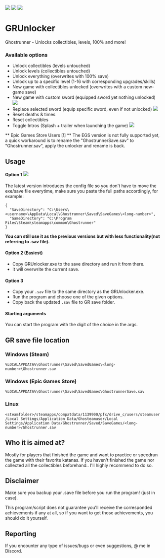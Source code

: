[![](https://img.shields.io/badge/Jack-Unlocked-green)](https://github.com/Dmgvol/GRUnlocker/) [![](https://img.shields.io/badge/Discord-GRSR-red)](https://discord.com/invite/eZRz3Q5) ![](https://img.shields.io/github/downloads/dmgvol/grunlocker/total)


# GRUnlocker
Ghostrunner - Unlocks collectibles, levels, 100% and more!

### Available options
- Unlock collectibles (levels untouched)
- Unlock levels (collectibles untouched)
- Unlock everything (overwrites with 100% save)
- Unlock up to a specific level (1-16 with corresponding upgrades/skills)   
- New game with collectibles unlocked (overwrites with a custom new-game save)
- New game with custom sword (equipped sword yet nothing unlocked) ![](https://img.shields.io/badge/%20-%20New-brightgreen)
- Replace selected sword (equip specific sword, even if not unlocked) ![](https://img.shields.io/badge/%20-%20New-brightgreen)
- Reset deaths & times  
- Reset collectibles    
- Toggle Intros (Splash + trailer when launching the game) ![](https://img.shields.io/badge/%20-%20New-brightgreen)

** Epic Games Store Users [!] **
The EGS version is not fully supported yet, a quick workaround is to rename 
the "GhostrunnerSave.sav" to "Ghostrunner.sav", apply the unlocker and rename is back.

## Usage
#### Option 1 ![](https://img.shields.io/badge/%20-%20New-brightgreen)
The latest version introduces the config file so you don't have to move the exe/save file everytime, 
make sure you paste the full paths accordingly, for example:
```
{
  "SaveDirectory": "C:\Users\<username>\AppData\Local\Ghostrunner\Saved\SaveGames\<long-number>",
  "GameDirectory": "C:\Program Files\Steam\steamapps\common\Ghostrunner"
}
```
**You can still use it as the previous versions but with less functionality(not referring to .sav file).**

#### Option 2 (Easiest)
- Copy GRUnlocker.exe to the save directory and run it from there.
- It will overwrite the current save.

#### Option 3
- Copy your ```.sav``` file to the same directory as the GRUnlocker.exe.
- Run the program and choose one of the given options.
- Copy back the updated ```.sav``` file to GR save folder.

#### Starting arguments
You can start the program with the digit of the choice in the args.

## GR save file location
### Windows (Steam)
```%LOCALAPPDATA%\Ghostrunner\Saved\SavedGames\<long-number>\Ghostrunner.sav```
### Windows (Epic Games Store)
```%LOCALAPPDATA%\Ghostrunner\Saved\SavedGames\GhostrunnerSave.sav```
### Linux
```<steamfolder>/steamapps/compatdata/1139900/pfx/drive_c/users/steamuser/Local Settings/Application Data/Ghosteamuser/Local Settings/Application Data/Ghostrunner/Saved/SaveGames/<long-number>/Ghostrunner.sav```

## Who it is aimed at?
Mostly for players that finished the game and want to practice or speedrun the game with their favorite katanas.
If you haven't finished the game nor collected all the collectibles beforehand.. I'll highly recommend to do so.

## Disclaimer
Make sure you backup your .save file before you run the program! (just in case).

This program/script does not guarantee you'll receive the corresponded achievements if any at all, so if you want to get those achievements, you should do it yourself.

## Reporting
If you encounter any type of issues/bugs or even suggestions, @ me in Discord.
